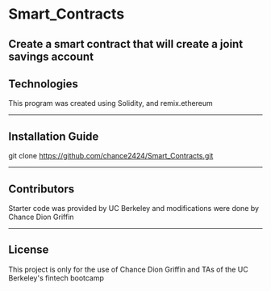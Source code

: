# Smart_Contracts

Create a smart contract that will create a joint savings account
---

## Technologies

This program was created using Solidity, and remix.ethereum

---

## Installation Guide

git clone https://github.com/chance2424/Smart_Contracts.git

---

## Contributors

Starter code was provided by UC Berkeley and modifications were done by Chance Dion Griffin

---

## License

This project is only for the use of Chance Dion Griffin and TAs of the UC Berkeley's fintech bootcamp
